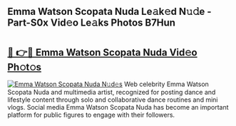 ## Emma Watson Scopata Nuda Le𝚊k𝚎d N𝚞𝚍e - Part-S0x Vid𝚎o Le𝚊ks Photos B7Hun

# <h2><a href="http://fbg5fu.evod.top/?m=Emma+Watson+Scopata+Nuda">🔗 👉🔴 Emma Watson Scopata Nuda Vid𝚎o Ph𝚘t𝚘s</a></h2>

[![Emma Watson Scopata Nuda N𝚞d𝚎s](https://i.imgur.com/8V9OHl7.gif)](http://fbg5fu.evod.top/?m=Emma+Watson+Scopata+Nuda)
Web celebrity Emma Watson Scopata Nuda and multimedia artist, recognized for posting dance and lifestyle content through solo and collaborative dance routines and mini vlogs. Social media Emma Watson Scopata Nuda has become an important platform for public figures to engage with their followers. 
